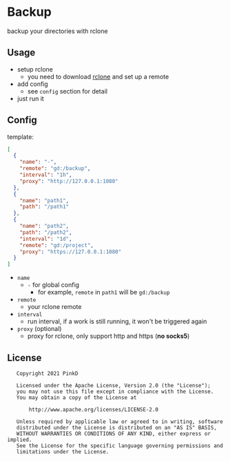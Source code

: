# Backup

backup your directories with rclone

## Usage

- setup rclone
    - you need to download [rclone](https://github.com/rclone/rclone) and set up a remote
- add config
    - see `config` section for detail
- just run it

## Config

template:

```json
[
  {
    "name": "-",
    "remote": "gd:/backup",
    "interval": "1h",
    "proxy": "http://127.0.0.1:1080"
  },
  {
    "name": "path1",
    "path": "/path1"
  },
  {
    "name": "path2",
    "path": "/path2",
    "interval": "1d",
    "remote": "gd:/project",
    "proxy": "https://127.0.0.1:1080"
  }
]
```

- `name` 
  - `-` for global config
    - for example, `remote` in `path1` will be `gd:/backup`
- `remote`
  - your rclone remote
- `interval`
  - run interval, if a work is still running, it won't be triggered again
- `proxy` (optional)
  - proxy for rclone, only support http and https (**no socks5**)

## License

```license
   Copyright 2021 PinkD

   Licensed under the Apache License, Version 2.0 (the "License");
   you may not use this file except in compliance with the License.
   You may obtain a copy of the License at

       http://www.apache.org/licenses/LICENSE-2.0

   Unless required by applicable law or agreed to in writing, software
   distributed under the License is distributed on an "AS IS" BASIS,
   WITHOUT WARRANTIES OR CONDITIONS OF ANY KIND, either express or implied.
   See the License for the specific language governing permissions and
   limitations under the License.
```
